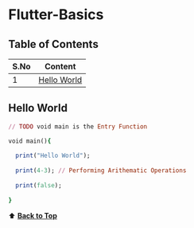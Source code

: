 # Flutter-Basics

## Table of Contents

| S.No | Content |
| --------	 | ------------ |
| 1 | [Hello World](Basics.md#adding-comment-line) |

## Hello World

```ruby
// TODO void main is the Entry Function

void main(){
  
  print("Hello World");
  
  print(4-3); // Performing Arithematic Operations
  
  print(false);
  
}
```  
:arrow_up: [__Back to Top__](Basics.md#table-of-contents)
